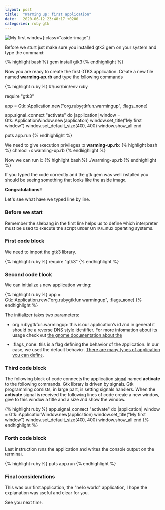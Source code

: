 ```yaml
---
layout: post
title:  "Warming up: first application"
date:   2020-06-12 23:48:17 +0200
categories: ruby gtk
---
```


![My first window](/rubygtkfun/images/posts/warming-up.png){:class="aside-image"}

Before we sturt just make sure you installed gtk3 gem on your system and type the command:

{% highlight bash %}
gem install gtk3
{% endhighlight %}

Now you are ready to create the first GTK3 application.
Create a new file named **warming-up.rb** and type the following commands

{% highlight ruby %}
#!/usr/bin/env ruby

require "gtk3"

app = Gtk::Application.new("org.rubygtkfun.warmingup", :flags_none)

app.signal_connect "activate" do |application|
  window = Gtk::ApplicationWindow.new(application)
  window.set_title("My first window")
  window.set_default_size(400, 400)
  window.show_all
end

puts app.run
{% endhighlight %}

We need to give execution privileges to **warming-up.rb**:
{% highlight bash %}
chmod +x warming-up.rb
{% endhighlight %}

Now we can run it:
{% highlight bash %}
./warming-up.rb
{% endhighlight %}

If you typed the code correctly and the gtk gem was well installed you should be seeing something that looks like the aside image.

**Congratulations!!**

Let's see what have we typed line by line.

### Before we start
Remember the shebang in the first line helps us to define which interpreter must be used to execute the script under UNIX/Linux operating systems.

### First code block
We need to import the gtk3 library.

{% highlight ruby %}
require "gtk3"
{% endhighlight %}

### Second code block
We can initialize a new application writing: 

{% highlight ruby %}
app = Gtk::Application.new("org.rubygtkfun.warmingup", :flags_none)
{% endhighlight %}

The initializer takes two parameters:

* org.rubygtkfun.warmingup: this is our application’s id and in general it should be a reverse DNS style identifier. For more information about its usage check out [the gnome documentation about the](https://wiki.gnome.org/HowDoI/ChooseApplicationID)

* :flags_none: this is a flag defining the behavior of the application. In our case, we used the default behavior. [There are many types of application you can define](https://lazka.github.io/pgi-docs/GObject-2.0/flags.html#GObject.GFlags). 

### Third code block
The following block of code connects the application [signal](http://ruby-gnome.sourceforge.net/programming/signal.html) named **activate** to the following commands. Gtk library is driven by signals. Gtk programming consists, in large part, in setting signals handlers. When the **activate** signal is received the following lines of code create a new window, give to this window a title and a size and show the window.

{% highlight ruby %}
app.signal_connect "activate" do |application|
  window = Gtk::ApplicationWindow.new(application)
  window.set_title("My first window")
  window.set_default_size(400, 400)
  window.show_all
end
{% endhighlight %}

### Forth code block

Last instruction runs the application and writes the console output on the terminal.

{% highlight ruby %}
puts app.run
{% endhighlight %}

### Final considerations

This was our first application, the "hello world" application, I hope the explanation was useful and clear for you.

See you next time.



